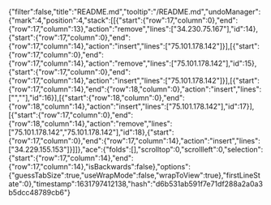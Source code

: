 {"filter":false,"title":"README.md","tooltip":"/README.md","undoManager":{"mark":4,"position":4,"stack":[[{"start":{"row":17,"column":0},"end":{"row":17,"column":13},"action":"remove","lines":["34.230.75.167"],"id":14},{"start":{"row":17,"column":0},"end":{"row":17,"column":14},"action":"insert","lines":["75.101.178.142"]}],[{"start":{"row":17,"column":0},"end":{"row":17,"column":14},"action":"remove","lines":["75.101.178.142"],"id":15},{"start":{"row":17,"column":0},"end":{"row":17,"column":14},"action":"insert","lines":["75.101.178.142"]}],[{"start":{"row":17,"column":14},"end":{"row":18,"column":0},"action":"insert","lines":["",""],"id":16}],[{"start":{"row":18,"column":0},"end":{"row":18,"column":14},"action":"insert","lines":["75.101.178.142"],"id":17}],[{"start":{"row":17,"column":0},"end":{"row":18,"column":14},"action":"remove","lines":["75.101.178.142","75.101.178.142"],"id":18},{"start":{"row":17,"column":0},"end":{"row":17,"column":14},"action":"insert","lines":["34.229.155.153"]}]]},"ace":{"folds":[],"scrolltop":0,"scrollleft":0,"selection":{"start":{"row":17,"column":14},"end":{"row":17,"column":14},"isBackwards":false},"options":{"guessTabSize":true,"useWrapMode":false,"wrapToView":true},"firstLineState":0},"timestamp":1631797412138,"hash":"d6b531ab591f7e71df288a2a0a3b5dcc48789cb6"}